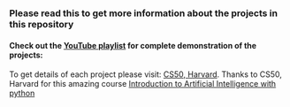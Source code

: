 ### Please read this to get more information about the projects in this repository
#### Check out the [YouTube playlist](https://www.youtube.com/playlist?list=PLQvAnVnC1GkjdjSjJr6GFT8O2TAc6_Jns) for complete demonstration of the projects: 


To get details of each project please visit: [CS50, Harvard](https://www.cs50.harvard.edu/ai/2020/).
Thanks to CS50, Harvard for this amazing course [Introduction to Artificial Intelligence with python](https://www.edx.org/course/cs50s-introduction-to-artificial-intelligence-with-python)
